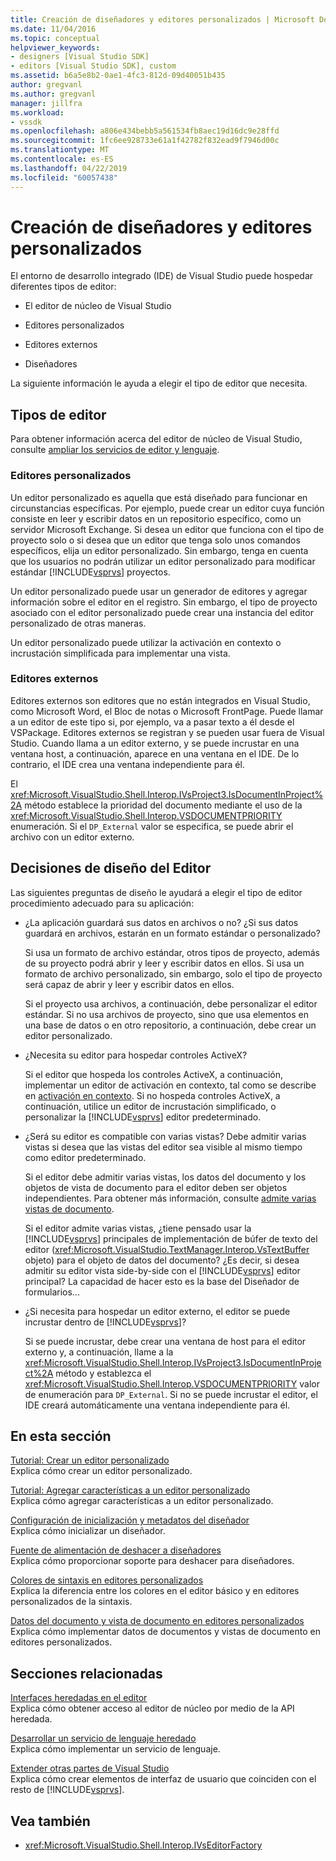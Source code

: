 ```yaml
---
title: Creación de diseñadores y editores personalizados | Microsoft Docs
ms.date: 11/04/2016
ms.topic: conceptual
helpviewer_keywords:
- designers [Visual Studio SDK]
- editors [Visual Studio SDK], custom
ms.assetid: b6a5e8b2-0ae1-4fc3-812d-09d40051b435
author: gregvanl
ms.author: gregvanl
manager: jillfra
ms.workload:
- vssdk
ms.openlocfilehash: a806e434bebb5a561534fb8aec19d16dc9e28ffd
ms.sourcegitcommit: 1fc6ee928733e61a1f42782f832ead9f7946d00c
ms.translationtype: MT
ms.contentlocale: es-ES
ms.lasthandoff: 04/22/2019
ms.locfileid: "60057438"
---
```

# <a name="create-custom-editors-and-designers"></a>Creación de diseñadores y editores personalizados

El entorno de desarrollo integrado (IDE) de Visual Studio puede hospedar diferentes tipos de editor:

- El editor de núcleo de Visual Studio

- Editores personalizados

- Editores externos

- Diseñadores

La siguiente información le ayuda a elegir el tipo de editor que necesita.

## <a name="types-of-editor"></a>Tipos de editor

Para obtener información acerca del editor de núcleo de Visual Studio, consulte [ampliar los servicios de editor y lenguaje](../extensibility/extending-the-editor-and-language-services.md).

### <a name="custom-editors"></a>Editores personalizados
 Un editor personalizado es aquella que está diseñado para funcionar en circunstancias específicas. Por ejemplo, puede crear un editor cuya función consiste en leer y escribir datos en un repositorio específico, como un servidor Microsoft Exchange. Si desea un editor que funciona con el tipo de proyecto solo o si desea que un editor que tenga solo unos comandos específicos, elija un editor personalizado. Sin embargo, tenga en cuenta que los usuarios no podrán utilizar un editor personalizado para modificar estándar [!INCLUDE[vsprvs](../code-quality/includes/vsprvs_md.md)] proyectos.

 Un editor personalizado puede usar un generador de editores y agregar información sobre el editor en el registro. Sin embargo, el tipo de proyecto asociado con el editor personalizado puede crear una instancia del editor personalizado de otras maneras.

 Un editor personalizado puede utilizar la activación en contexto o incrustación simplificada para implementar una vista.

### <a name="external-editors"></a>Editores externos
 Editores externos son editores que no están integrados en Visual Studio, como Microsoft Word, el Bloc de notas o Microsoft FrontPage. Puede llamar a un editor de este tipo si, por ejemplo, va a pasar texto a él desde el VSPackage. Editores externos se registran y se pueden usar fuera de Visual Studio. Cuando llama a un editor externo, y se puede incrustar en una ventana host, a continuación, aparece en una ventana en el IDE. De lo contrario, el IDE crea una ventana independiente para él.

 El <xref:Microsoft.VisualStudio.Shell.Interop.IVsProject3.IsDocumentInProject%2A> método establece la prioridad del documento mediante el uso de la <xref:Microsoft.VisualStudio.Shell.Interop.VSDOCUMENTPRIORITY> enumeración. Si el `DP_External` valor se especifica, se puede abrir el archivo con un editor externo.

## <a name="editor-design-decisions"></a>Decisiones de diseño del Editor
 Las siguientes preguntas de diseño le ayudará a elegir el tipo de editor procedimiento adecuado para su aplicación:

- ¿La aplicación guardará sus datos en archivos o no? ¿Si sus datos guardará en archivos, estarán en un formato estándar o personalizado?

   Si usa un formato de archivo estándar, otros tipos de proyecto, además de su proyecto podrá abrir y leer y escribir datos en ellos. Si usa un formato de archivo personalizado, sin embargo, solo el tipo de proyecto será capaz de abrir y leer y escribir datos en ellos.

   Si el proyecto usa archivos, a continuación, debe personalizar el editor estándar. Si no usa archivos de proyecto, sino que usa elementos en una base de datos o en otro repositorio, a continuación, debe crear un editor personalizado.

- ¿Necesita su editor para hospedar controles ActiveX?

   Si el editor que hospeda los controles ActiveX, a continuación, implementar un editor de activación en contexto, tal como se describe en [activación en contexto](../extensibility/in-place-activation.md). Si no hospeda controles ActiveX, a continuación, utilice un editor de incrustación simplificado, o personalizar la [!INCLUDE[vsprvs](../code-quality/includes/vsprvs_md.md)] editor predeterminado.

- ¿Será su editor es compatible con varias vistas? Debe admitir varias vistas si desea que las vistas del editor sea visible al mismo tiempo como editor predeterminado.

   Si el editor debe admitir varias vistas, los datos del documento y los objetos de vista de documento para el editor deben ser objetos independientes. Para obtener más información, consulte [admite varias vistas de documento](../extensibility/supporting-multiple-document-views.md).

   Si el editor admite varias vistas, ¿tiene pensado usar la [!INCLUDE[vsprvs](../code-quality/includes/vsprvs_md.md)] principales de implementación de búfer de texto del editor (<xref:Microsoft.VisualStudio.TextManager.Interop.VsTextBuffer> objeto) para el objeto de datos del documento? ¿Es decir, si desea admitir su editor vista side-by-side con el [!INCLUDE[vsprvs](../code-quality/includes/vsprvs_md.md)] editor principal? La capacidad de hacer esto es la base del Diseñador de formularios...

- ¿Si necesita para hospedar un editor externo, el editor se puede incrustar dentro de [!INCLUDE[vsprvs](../code-quality/includes/vsprvs_md.md)]?

   Si se puede incrustar, debe crear una ventana de host para el editor externo y, a continuación, llame a la <xref:Microsoft.VisualStudio.Shell.Interop.IVsProject3.IsDocumentInProject%2A> método y establezca el <xref:Microsoft.VisualStudio.Shell.Interop.VSDOCUMENTPRIORITY> valor de enumeración para `DP_External`. Si no se puede incrustar el editor, el IDE creará automáticamente una ventana independiente para él.

## <a name="in-this-section"></a>En esta sección

[Tutorial: Crear un editor personalizado](../extensibility/walkthrough-creating-a-custom-editor.md)\
Explica cómo crear un editor personalizado.

[Tutorial: Agregar características a un editor personalizado](../extensibility/walkthrough-adding-features-to-a-custom-editor.md)\
Explica cómo agregar características a un editor personalizado.

[Configuración de inicialización y metadatos del diseñador](../extensibility/designer-initialization-and-metadata-configuration.md)\
Explica cómo inicializar un diseñador.

[Fuente de alimentación de deshacer a diseñadores](../extensibility/supplying-undo-support-to-designers.md)\
Explica cómo proporcionar soporte para deshacer para diseñadores.

[Colores de sintaxis en editores personalizados](../extensibility/syntax-coloring-in-custom-editors.md)\
Explica la diferencia entre los colores en el editor básico y en editores personalizados de la sintaxis.

[Datos del documento y vista de documento en editores personalizados](../extensibility/document-data-and-document-view-in-custom-editors.md)\
Explica cómo implementar datos de documentos y vistas de documento en editores personalizados.

## <a name="related-sections"></a>Secciones relacionadas

[Interfaces heredadas en el editor](../extensibility/legacy-interfaces-in-the-editor.md)\
Explica cómo obtener acceso al editor de núcleo por medio de la API heredada.

[Desarrollar un servicio de lenguaje heredado](../extensibility/internals/developing-a-legacy-language-service.md)\
Explica cómo implementar un servicio de lenguaje.

[Extender otras partes de Visual Studio](../extensibility/extending-other-parts-of-visual-studio.md)\
Explica cómo crear elementos de interfaz de usuario que coinciden con el resto de [!INCLUDE[vsprvs](../code-quality/includes/vsprvs_md.md)].

## <a name="see-also"></a>Vea también

- <xref:Microsoft.VisualStudio.Shell.Interop.IVsEditorFactory>